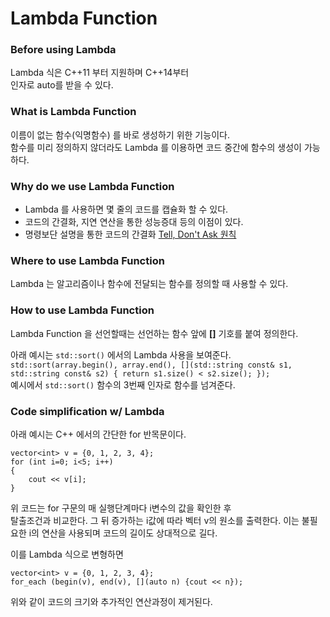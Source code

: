 # Lambda Function 

### Before using Lambda
Lambda 식은 C++11 부터 지원하며 C++14부터  
인자로 auto를 받을 수 있다.

### What is Lambda Function 
이름이 없는 함수(익명함수) 를 바로 생성하기 위한 기능이다.  
함수를 미리 정의하지 않더라도 Lambda 를 이용하면 코드 중간에 함수의 생성이 가능하다. 

### Why do we use Lambda Function
- Lambda 를 사용하면 몇 줄의 코드를 캡슐화 할 수 있다. 
- 코드의 간결화, 지연 연산을 통한 성능증대 등의 이점이 있다.
- 명령보단 설명을 통한 코드의 간결화 [Tell, Don't Ask 원칙](https://pragprog.com/articles/tell-dont-ask)

### Where to use Lambda Function
Lambda 는 알고리즘이나 함수에 전달되는 함수를 정의할 때 사용할 수 있다. 

### How to use Lambda Function
Lambda Function 을 선언할때는 선언하는 함수 앞에 **[]** 기호를 붙여 정의한다. 

아래 예시는 `std::sort()` 에서의 Lambda 사용을 보여준다.  
`std::sort(array.begin(), array.end(), [](std::string const& s1, std::string const& s2) { return s1.size() < s2.size(); });`  
예시에서 `std::sort()` 함수의 3번째 인자로 함수를 넘겨준다. 

### Code simplification w/ Lambda
아래 예시는 C++ 에서의 간단한 for 반목문이다.  

    vector<int> v = {0, 1, 2, 3, 4};
    for (int i=0; i<5; i++)
    {
        cout << v[i];
    }

위 코드는 for 구문의 매 실행단계마다 i변수의 값을 확인한 후  
탈출조건과 비교한다. 
그 뒤 증가하는 i값에 따라 벡터 v의 원소를 출력한다.
이는 불필요한 i의 연산을 사용되며 코드의 길이도 상대적으로 길다.

이를 Lambda 식으로 변형하면

    vector<int> v = {0, 1, 2, 3, 4};
    for_each (begin(v), end(v), [](auto n) {cout << n});

위와 같이 코드의 크기와 추가적인 연산과정이 제거된다.